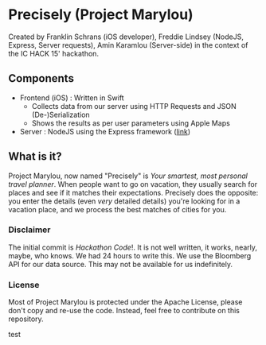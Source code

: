 # Precisely (Project Marylou)
Created by Franklin Schrans (iOS developer), Freddie Lindsey (NodeJS, Express, Server requests), Amin Karamlou (Server-side) in the context of the IC HACK 15' hackathon.

## Components

- Frontend (iOS) : Written in Swift
  - Collects data from our server using HTTP Requests and JSON (De-)Serialization
  - Shows the results as per user parameters using Apple Maps
- Server : NodeJS using the Express framework ([link](http://github.com/franklinsch/marylou))

## What is it?
Project Marylou, now named "Precisely" is _Your smartest, most personal travel planner_. When people want to go on vacation, they usually search for places and see if it matches their expectations. Precisely does the opposite: you enter the details (even _very_ detailed details) you're looking for in a vacation place, and we process the best matches of cities for you.

### Disclaimer
The initial commit is _Hackathon Code_!. It is not well written, it works, nearly, maybe, who knows. We had 24 hours to write this.
We use the Bloomberg API for our data source. This may not be available for us indefinitely.

### License
Most of Project Marylou is protected under the Apache License, please don't copy and re-use the code. Instead, feel free to contribute on this repository.

test
